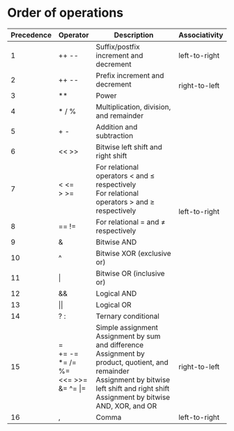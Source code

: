 # Order of operations

<table>
<thead>
<tr>
<th>Precedence</th>
<th>Operator</th>
<th>Description</th>
<th>Associativity</th>
</tr>
</thead>
<tbody>
<tr>
<td>1</td>
<td>++ --</td>
<td>Suffix/postfix increment and decrement</td>
<td>left-to-right</td>
</tr>

<tr>
<td>2</td>
<td>++ --</td>
<td>Prefix increment and decrement</td>
<td rowspan=2>right-to-left</td>
</tr>

<tr>
<td>3</td>
<td>**</td>
<td>Power</td>
</tr>

<tr>
<td>4</td>
<td>* / %</td>
<td>Multiplication, division, and remainder</td>
<td rowspan=11>left-to-right</td>
</tr>

<tr>
<td>5</td>
<td>+ -</td>
<td>Addition and subtraction</td>
</tr>

<tr>
<td>6</td>
<td><< >></td>
<td>Bitwise left shift and right shift</td>
</tr>

<tr>
<td>7</td>
<td> < <= <br> > >= </td>
<td>For relational operators < and ≤ respectively <br>
For relational operators > and ≥ respectively</td>
</tr>

<tr>
<td>8</td>
<td>== !=</td>
<td>For relational = and ≠ respectively</td>
</tr>

<tr>
<td>9</td>
<td>&</td>
<td>Bitwise AND</td>
</tr>

<tr>
<td>10</td>
<td>^</td>
<td>Bitwise XOR (exclusive or)</td>
</tr>

<tr>
<td>11</td>
<td>|</td>
<td>Bitwise OR (inclusive or)</td>
</tr>

<tr>
<td>12</td>
<td>&&</td>
<td>Logical AND</td>
</tr>

<tr>
<td>13</td>
<td>||</td>
<td>Logical OR</td>
</tr>

<tr>
<td>14</td>
<td>? :</td>
<td>Ternary conditional</td>
</tr>

<tr>
<td>15</td>
<td> = <br> += -= <br> *= /= %= <br> <<= >>= <br> &= ^= |=</td>
<td>Simple assignment <br>
Assignment by sum and difference <br>
Assignment by product, quotient, and remainder <br>
Assignment by bitwise left shift and right shift <br>
Assignment by bitwise AND, XOR, and OR</td>
<td>right-to-left</td>
</tr>

<tr>
<td>16</td>
<td>,</td>
<td>Comma</td>
<td>left-to-right</td>
</tr>
</tbody>
</table>